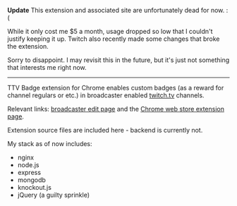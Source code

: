 **Update** This extension and associated site are unfortunately dead for now. :(

While it only cost me $5 a month, usage dropped so low that I couldn't justify keeping it up. Twitch also recently made some changes that broke the extension.

Sorry to disappoint. I may revisit this in the future, but it's just not something that interests me right now.

***

TTV Badge extension for Chrome enables custom badges (as a reward for channel regulars or etc.) in broadcaster enabled [twitch.tv](twitch.tv) channels.

Relevant links: [broadcaster edit page](https://badge.tripleko.com) and the [Chrome web store extension page](https://chrome.google.com/webstore/detail/ttv-badge/podclmgfenpgaadnciibmgioeefkgpbi).

Extension source files are included here - backend is currently not.

My stack as of now includes:
* nginx
* node.js
* express
* mongodb
* knockout.js
* jQuery (a guilty sprinkle)